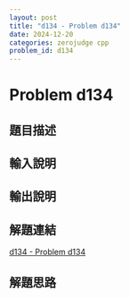 ```yaml
---
layout: post
title: "d134 - Problem d134"
date: 2024-12-20
categories: zerojudge cpp
problem_id: d134
---
```


# Problem d134

## 題目描述



## 輸入說明



## 輸出說明



## 解題連結

[d134 - Problem d134](https://zerojudge.tw/ShowProblem?problemid=d134)

## 解題思路

